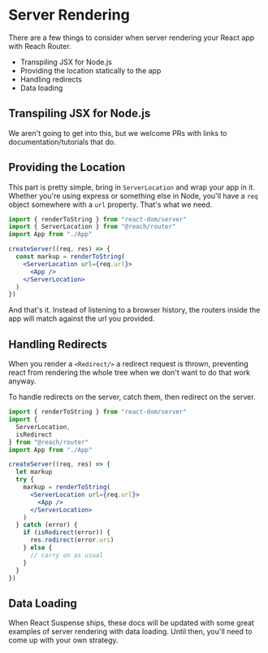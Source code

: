 # Server Rendering

There are a few things to consider when server rendering your React app with Reach Router.

* Transpiling JSX for Node.js
* Providing the location statically to the app
* Handling redirects
* Data loading

## Transpiling JSX for Node.js

We aren't going to get into this, but we welcome PRs with links to documentation/tutorials that do.

## Providing the Location

This part is pretty simple, bring in `ServerLocation` and wrap your app in it. Whether you're using express or something else in Node, you'll have a `req` object somewhere with a `url` property. That's what we need.

```jsx
import { renderToString } from "react-dom/server"
import { ServerLocation } from "@reach/router"
import App from "./App"

createServer((req, res) => {
  const markup = renderToString(
    <ServerLocation url={req.url}>
      <App />
    </ServerLocation>
  )
})
```

And that's it. Instead of listening to a browser history, the routers inside the app will match against the url you provided.

## Handling Redirects

When you render a `<Redirect/>` a redirect request is thrown, preventing react from rendering the whole tree when we don't want to do that work anyway.

To handle redirects on the server, catch them, then redirect on the server.

```jsx
import { renderToString } from "react-dom/server"
import {
  ServerLocation,
  isRedirect
} from "@reach/router"
import App from "./App"

createServer((req, res) => {
  let markup
  try {
    markup = renderToString(
      <ServerLocation url={req.url}>
        <App />
      </ServerLocation>
    )
  } catch (error) {
    if (isRedirect(error)) {
      res.redirect(error.uri)
    } else {
      // carry on as usual
    }
  }
})
```

## Data Loading

When React Suspense ships, these docs will be updated with some great examples of server rendering with data loading. Until then, you'll need to come up with your own strategy.
